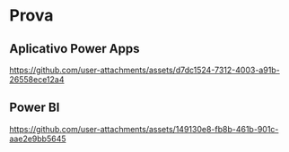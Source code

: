 # Prova
## Aplicativo Power Apps
https://github.com/user-attachments/assets/d7dc1524-7312-4003-a91b-26558ece12a4
## Power BI
https://github.com/user-attachments/assets/149130e8-fb8b-461b-901c-aae2e9bb5645
